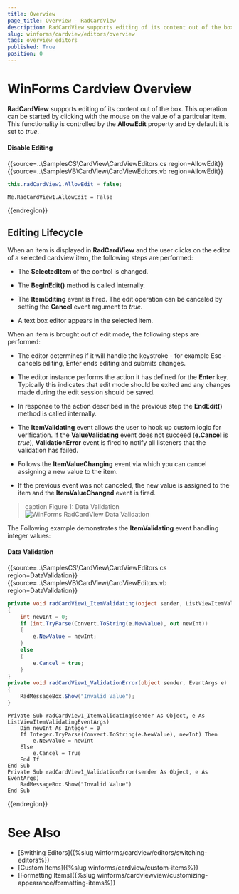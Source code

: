 ```yaml
---
title: Overview
page_title: Overview - RadCardView
description: RadCardView supports editing of its content out of the box. This operation can be started by clicking with the mouse on the value of a particular item.
slug: winforms/cardview/editors/overview
tags: overview editors
published: True
position: 0
---
```


# WinForms Cardview Overview

__RadCardView__ supports editing of its content out of the box. This operation can be started by clicking with the mouse on the value of a particular item. This functionality is controlled by the __AllowEdit__ property and by default it is set to *true*.

#### Disable Editing

{{source=..\SamplesCS\CardView\CardViewEditors.cs region=AllowEdit}} 
{{source=..\SamplesVB\CardView\CardViewEditors.vb region=AllowEdit}}
````C#
this.radCardView1.AllowEdit = false;

````
````VB.NET
Me.RadCardView1.AllowEdit = False

````



{{endregion}}

## Editing Lifecycle

When an item is displayed in __RadCardView__ and the user clicks on the editor of a selected cardview item, the following steps are performed:

* The __SelectedItem__ of the control is changed.

* The __BeginEdit()__ method is called internally.

* The __ItemEditing__ event is fired. The edit operation can be canceled by setting the __Cancel__ event argument to *true*.

* A text box editor appears in the selected item.

When an item is brought out of edit mode, the following steps are performed:

* The editor determines if it will handle the keystroke - for example Esc - cancels editing, Enter ends editing and submits changes.

* The editor instance performs the action it has defined for the __Enter__ key. Typically this indicates that edit mode should be exited and any changes made during the edit session should be saved.

* In response to the action described in the previous step the __EndEdit()__ method is called internally.

* The __ItemValidating__ event allows the user to hook up custom logic for verification. If the __ValueValidating__ event does not succeed (__e.Cancel__ is *true*), __ValidationError__ event is fired to notify all listeners that the validation has failed.

* Follows the __ItemValueChanging__ event via which you can cancel assigning a new value to the item.

* If the previous event was not canceled, the new value is assigned to the item and the __ItemValueChanged__ event is fired.

>caption Figure 1: Data Validation
![WinForms RadCardView Data Validation](images/cardview-editors-overview001.gif)

The Following example demonstrates the __ItemValidating__ event handling integer values: 
            
#### Data Validation

{{source=..\SamplesCS\CardView\CardViewEditors.cs region=DataValidation}} 
{{source=..\SamplesVB\CardView\CardViewEditors.vb region=DataValidation}}
````C#
private void radCardView1_ItemValidating(object sender, ListViewItemValidatingEventArgs e)
{
    int newInt = 0;
    if (int.TryParse(Convert.ToString(e.NewValue), out newInt))
    {
        e.NewValue = newInt;
    }
    else
    {
        e.Cancel = true;
    }
}
private void radCardView1_ValidationError(object sender, EventArgs e)
{
    RadMessageBox.Show("Invalid Value");
}

````
````VB.NET
Private Sub radCardView1_ItemValidating(sender As Object, e As ListViewItemValidatingEventArgs)
    Dim newInt As Integer = 0
    If Integer.TryParse(Convert.ToString(e.NewValue), newInt) Then
        e.NewValue = newInt
    Else
        e.Cancel = True
    End If
End Sub
Private Sub radCardView1_ValidationError(sender As Object, e As EventArgs)
    RadMessageBox.Show("Invalid Value")
End Sub

````



{{endregion}}

# See Also

* [Swithing Editors]({%slug winforms/cardview/editors/switching-editors%})
* [Custom Items]({%slug winforms/cardview/custom-items%})
* [Formatting Items]({%slug winforms/cardviewview/customizing-appearance/formatting-items%})
